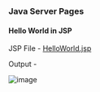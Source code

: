 ### Java Server Pages

#### Hello World in JSP

JSP File - [HelloWorld.jsp](./src/main/webapp/HelloWorld.jsp)

Output -

![image](https://github.com/Aamir2709/JAVA_Assignment/assets/84448909/3af5a9a1-1cab-4f22-94e6-8ef0f9ab61bd)

